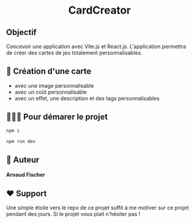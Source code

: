 # <p align="center">CardCreator</p>

## Objectif
Concevoir une application avec Vite.js et React.js.
L'application permettra de créer des cartes de jeu totalement personnalisables.

## 🧐 Création d'une carte
- avec une image personnalisable
- avec un coût personnalisable
- avec un effet, une description et des tags personnalisables

## 🧑🏻‍💻 Pour démarer le projet
```bash
npm i
```
```bash
npm run dev
```
        

## 🙇 Auteur
#### Arnaud Fischer 

## ❤️ Support  
Une simple étoile vers le repo de ce projet suffit à me motiver sur ce projet pendant des jours. Si le projet vous plait n'hésiter pas !
